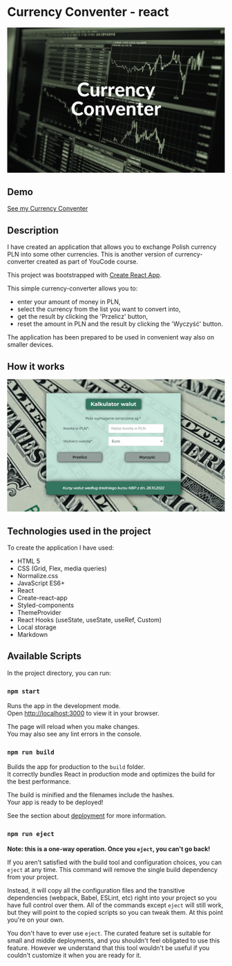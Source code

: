 # Currency Conventer - react
![Currency-conventer-react](https://raw.githubusercontent.com/justynaboesche/Currency-conventer-react/main/public/images/share.png) 
## Demo
[See my Currency Conventer](https://justynaboesche.github.io/Currency-conventer-react/)
## Description
I have created an application that allows you to exchange Polish currency PLN into some other currencies. This is another version of currency-converter created as part of YouCode course.

This project was bootstrapped with [Create React App](https://github.com/facebook/create-react-app).

This simple currency-converter allows you to:
- enter your amount of money in PLN,
- select the currency from the list you want to convert into,
- get the result by clicking the 'Przelicz' button,
- reset the amount in PLN and the result by clicking the 'Wyczyść' button. 

The application has been prepared to be used in convenient way also on smaller devices.
## How it works

![Currency-conventer-react GIF](public/images/demo.gif)

## Technologies used in the project
To create the application I have used:
- HTML 5
- CSS (Grid, Flex, media queries)
- Normalize.css
- JavaScript ES6+
- React
- Create-react-app
- Styled-components
- ThemeProvider
- React Hooks (useState, useState, useRef, Custom)
- Local storage
- Markdown

## Available Scripts

In the project directory, you can run:

### `npm start`

Runs the app in the development mode.\
Open [http://localhost:3000](http://localhost:3000) to view it in your browser.

The page will reload when you make changes.\
You may also see any lint errors in the console.

### `npm run build`

Builds the app for production to the `build` folder.\
It correctly bundles React in production mode and optimizes the build for the best performance.

The build is minified and the filenames include the hashes.\
Your app is ready to be deployed!

See the section about [deployment](https://facebook.github.io/create-react-app/docs/deployment) for more information.

### `npm run eject`

**Note: this is a one-way operation. Once you `eject`, you can't go back!**

If you aren't satisfied with the build tool and configuration choices, you can `eject` at any time. This command will remove the single build dependency from your project.

Instead, it will copy all the configuration files and the transitive dependencies (webpack, Babel, ESLint, etc) right into your project so you have full control over them. All of the commands except `eject` will still work, but they will point to the copied scripts so you can tweak them. At this point you're on your own.

You don't have to ever use `eject`. The curated feature set is suitable for small and middle deployments, and you shouldn't feel obligated to use this feature. However we understand that this tool wouldn't be useful if you couldn't customize it when you are ready for it.

